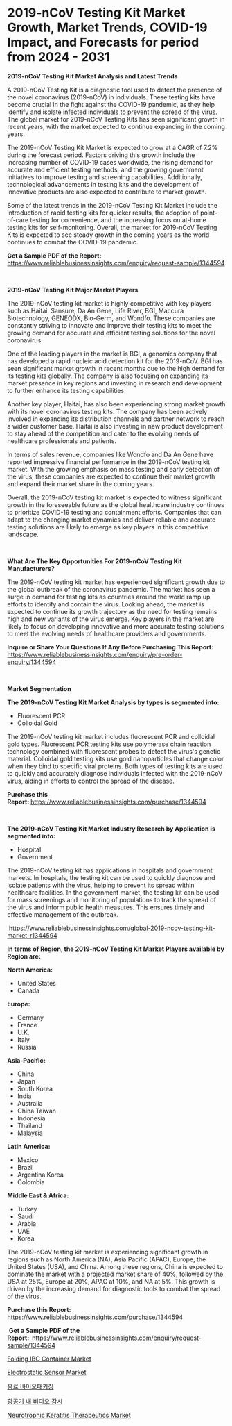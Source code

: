 <p><h1>2019-nCoV Testing Kit Market Growth, Market Trends, COVID-19 Impact, and Forecasts for period from 2024 - 2031</h1></p><p><strong>2019-nCoV Testing Kit Market Analysis and Latest Trends</strong></p>
<p><p>A 2019-nCoV Testing Kit is a diagnostic tool used to detect the presence of the novel coronavirus (2019-nCoV) in individuals. These testing kits have become crucial in the fight against the COVID-19 pandemic, as they help identify and isolate infected individuals to prevent the spread of the virus. The global market for 2019-nCoV Testing Kits has seen significant growth in recent years, with the market expected to continue expanding in the coming years.</p><p>The 2019-nCoV Testing Kit Market is expected to grow at a CAGR of 7.2% during the forecast period. Factors driving this growth include the increasing number of COVID-19 cases worldwide, the rising demand for accurate and efficient testing methods, and the growing government initiatives to improve testing and screening capabilities. Additionally, technological advancements in testing kits and the development of innovative products are also expected to contribute to market growth.</p><p>Some of the latest trends in the 2019-nCoV Testing Kit Market include the introduction of rapid testing kits for quicker results, the adoption of point-of-care testing for convenience, and the increasing focus on at-home testing kits for self-monitoring. Overall, the market for 2019-nCoV Testing Kits is expected to see steady growth in the coming years as the world continues to combat the COVID-19 pandemic.</p></p>
<p><strong>Get a Sample PDF of the Report:&nbsp;</strong> <a href="https://www.reliablebusinessinsights.com/enquiry/request-sample/1344594">https://www.reliablebusinessinsights.com/enquiry/request-sample/1344594</a></p>
<p>&nbsp;</p>
<p><strong>2019-nCoV Testing Kit Major Market Players</strong></p>
<p><p>The 2019-nCoV testing kit market is highly competitive with key players such as Haitai, Sansure, Da An Gene, Life River, BGI, Maccura Biotechnology, GENEODX, Bio-Germ, and Wondfo. These companies are constantly striving to innovate and improve their testing kits to meet the growing demand for accurate and efficient testing solutions for the novel coronavirus.</p><p>One of the leading players in the market is BGI, a genomics company that has developed a rapid nucleic acid detection kit for the 2019-nCoV. BGI has seen significant market growth in recent months due to the high demand for its testing kits globally. The company is also focusing on expanding its market presence in key regions and investing in research and development to further enhance its testing capabilities.</p><p>Another key player, Haitai, has also been experiencing strong market growth with its novel coronavirus testing kits. The company has been actively involved in expanding its distribution channels and partner network to reach a wider customer base. Haitai is also investing in new product development to stay ahead of the competition and cater to the evolving needs of healthcare professionals and patients.</p><p>In terms of sales revenue, companies like Wondfo and Da An Gene have reported impressive financial performance in the 2019-nCoV testing kit market. With the growing emphasis on mass testing and early detection of the virus, these companies are expected to continue their market growth and expand their market share in the coming years.</p><p>Overall, the 2019-nCoV testing kit market is expected to witness significant growth in the foreseeable future as the global healthcare industry continues to prioritize COVID-19 testing and containment efforts. Companies that can adapt to the changing market dynamics and deliver reliable and accurate testing solutions are likely to emerge as key players in this competitive landscape.</p></p>
<p>&nbsp;</p>
<p><strong>What Are The Key Opportunities For 2019-nCoV Testing Kit Manufacturers?</strong></p>
<p><p>The 2019-nCoV testing kit market has experienced significant growth due to the global outbreak of the coronavirus pandemic. The market has seen a surge in demand for testing kits as countries around the world ramp up efforts to identify and contain the virus. Looking ahead, the market is expected to continue its growth trajectory as the need for testing remains high and new variants of the virus emerge. Key players in the market are likely to focus on developing innovative and more accurate testing solutions to meet the evolving needs of healthcare providers and governments.</p></p>
<p><strong>Inquire or Share Your Questions If Any Before Purchasing This Report:</strong> <a href="https://www.reliablebusinessinsights.com/enquiry/pre-order-enquiry/1344594">https://www.reliablebusinessinsights.com/enquiry/pre-order-enquiry/1344594</a></p>
<p>&nbsp;</p>
<p><strong>Market Segmentation</strong></p>
<p><strong>The 2019-nCoV Testing Kit Market Analysis by types is segmented into:</strong></p>
<p><ul><li>Fluorescent PCR</li><li>Colloidal Gold</li></ul></p>
<p><p>The 2019-nCoV testing kit market includes fluorescent PCR and colloidal gold types. Fluorescent PCR testing kits use polymerase chain reaction technology combined with fluorescent probes to detect the virus's genetic material. Colloidal gold testing kits use gold nanoparticles that change color when they bind to specific viral proteins. Both types of testing kits are used to quickly and accurately diagnose individuals infected with the 2019-nCoV virus, aiding in efforts to control the spread of the disease.</p></p>
<p><strong>Purchase this Report:&nbsp;</strong><a href="https://www.reliablebusinessinsights.com/purchase/1344594">https://www.reliablebusinessinsights.com/purchase/1344594</a></p>
<p>&nbsp;</p>
<p><strong>The 2019-nCoV Testing Kit Market Industry Research by Application is segmented into:</strong></p>
<p><ul><li>Hospital</li><li>Government</li></ul></p>
<p><p>The 2019-nCoV testing kit has applications in hospitals and government markets. In hospitals, the testing kit can be used to quickly diagnose and isolate patients with the virus, helping to prevent its spread within healthcare facilities. In the government market, the testing kit can be used for mass screenings and monitoring of populations to track the spread of the virus and inform public health measures. This ensures timely and effective management of the outbreak.</p></p>
<p><a href="https://www.reliablebusinessinsights.com/global-2019-ncov-testing-kit-market-r1344594">&nbsp;https://www.reliablebusinessinsights.com/global-2019-ncov-testing-kit-market-r1344594</a></p>
<p><strong>In terms of Region, the 2019-nCoV Testing Kit Market Players available by Region are:</strong></p>
<p>
    <p> <strong> North America: </strong>
        <ul>
            <li>United States</li>
            <li>Canada</li>
        </ul>
        </p> 
    <p> <strong> Europe: </strong>
        <ul>
            <li>Germany</li>
            <li>France</li>
            <li>U.K.</li>
            <li>Italy</li>
            <li>Russia</li>
        </ul>
        </p> 
    <p> <strong> Asia-Pacific: </strong>
        <ul>
            <li>China</li>
            <li>Japan</li>
            <li>South Korea</li>
            <li>India</li>
            <li>Australia</li>
            <li>China Taiwan</li>
            <li>Indonesia</li>
            <li>Thailand</li>
            <li>Malaysia</li>
        </ul>
        </p> 
    <p> <strong> Latin America: </strong>
        <ul>
            <li>Mexico</li>
            <li>Brazil</li>
            <li>Argentina Korea</li>
            <li>Colombia</li>
        </ul>
        </p> 
    <p> <strong> Middle East & Africa: </strong>
        <ul>
            <li>Turkey</li>
            <li>Saudi</li>
            <li>Arabia</li>
            <li>UAE</li>
            <li>Korea</li>
        </ul>
    </p>
    </p>
<p><p>The 2019-nCoV testing kit market is experiencing significant growth in regions such as North America (NA), Asia Pacific (APAC), Europe, the United States (USA), and China. Among these regions, China is expected to dominate the market with a projected market share of 40%, followed by the USA at 25%, Europe at 20%, APAC at 10%, and NA at 5%. This growth is driven by the increasing demand for diagnostic tools to combat the spread of the virus.</p></p>
<p><strong>Purchase this Report: </strong><a href="https://www.reliablebusinessinsights.com/purchase/1344594">https://www.reliablebusinessinsights.com/purchase/1344594</a></p>
<p>&nbsp;<strong>Get a Sample PDF of the Report:&nbsp;&nbsp;</strong><a href="https://www.reliablebusinessinsights.com/enquiry/request-sample/1344594">https://www.reliablebusinessinsights.com/enquiry/request-sample/1344594</a></p>
<p><strong></strong></p>
<p><p><a href="https://github.com/nicholepatriciadoylenwnrjr0/Market-Research-Report-List-2/blob/main/folding-ibc-container-market.md">Folding IBC Container Market</a></p><p><a href="https://issuu.com/reportprime-2/docs/electrostatic-sensor-market-size-2030.pptx">Electrostatic Sensor Market</a></p><p><a href="https://medium.com/@sybleferry/%EC%9D%8C%EB%A3%8C-%EB%B0%94%EC%9D%B4%EC%98%A4-%ED%8F%AC%EC%9E%A5-%EC%8B%9C%EC%9E%A5-%ED%86%B5%EC%B0%B0-%EC%8B%9C%EC%9E%A5-%EB%8F%99%ED%96%A5-%EC%84%B1%EC%9E%A5-2024%EB%85%84%EB%B6%80%ED%84%B0-2031%EB%85%84%EA%B9%8C%EC%A7%80-%EC%98%88%EC%B8%A1%EB%90%9C-%EA%B2%83-2f2e5b4a3cf5">음료 바이오패키징</a></p><p><a href="https://github.com/CarmellaLang1/Market-Research-Report-List-1/blob/main/289860291453.md">항공기 내 비디오 감시</a></p><p><a href="https://github.com/barbarakss89/Market-Research-Report-List-1/blob/main/neurotrophic-keratitis-therapeutics-market.md">Neurotrophic Keratitis Therapeutics Market</a></p></p>